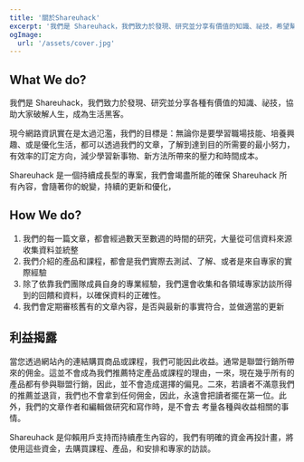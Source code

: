 ```yaml
---
title: '關於Shareuhack'
excerpt: '我們是 Shareuhack，我們致力於發現、研究並分享有價值的知識、祕技，希望幫助每個人，成為自己的生活黑客。'
ogImage:
  url: '/assets/cover.jpg'
---
```


## What We do?

我們是 Shareuhack，我們致力於發現、研究並分享各種有價值的知識、祕技，協助大家破解人生，成為生活黑客。

現今網路資訊實在是太過氾濫，我們的目標是：無論你是要學習職場技能、培養興趣、或是優化生活，都可以透過我們的文章，了解到達到目的所需要的最小努力，有效率的訂定方向，減少學習新事物、新方法所帶來的壓力和時間成本。

Shareuhack 是一個持續成長型的專案，我們會竭盡所能的確保 Shareuhack 所有內容，會隨著你的蛻變，持續的更新和優化，

## How We do?

1. 我們的每一篇文章，都會經過數天至數週的時間的研究，大量從可信資料來源收集資料並統整
2. 我們介紹的產品和課程，都會是我們實際去測試、了解、或者是來自專家的實際經驗
3. 除了依靠我們團隊成員自身的專業經驗，我們還會收集和各領域專家訪談所得到的回饋和資料，以確保資料的正確性。
4. 我們會定期審核舊有的文章內容，是否與最新的事實符合，並做適當的更新

## 利益揭露

當您透過網站內的連結購買商品或課程，我們可能因此收益。通常是聯盟行銷所帶來的佣金。這並不會成為我們推薦特定產品或課程的理由，一來，現在幾乎所有的產品都有參與聯盟行銷，因此，並不會造成選擇的偏見。二來，若讀者不滿意我們的推薦並退貨，我們也不會拿到任何佣金，因此，永遠會把讀者擺在第一位。此外，我們的文章作者和編輯做研究和寫作時，是不會去
考量各種與收益相關的事情。

Shareuhack 是仰賴用戶支持而持續產生內容的，我們有明確的資金再投計畫，將使用這些資金，去購買課程、產品，和安排和專家的訪談。
